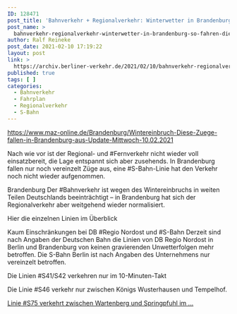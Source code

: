 ```yaml
---
ID: 128471
post_title: 'Bahnverkehr + Regionalverkehr: Winterwetter in Brandenburg: So fahren die Züge am Mittwoch Nach wie vor ist der Regional- und Fernverkehr nicht wieder voll einsatzbereit, &#8230;, aus MAZ'
post_name: >
  bahnverkehr-regionalverkehr-winterwetter-in-brandenburg-so-fahren-die-zuege-am-mittwoch-nach-wie-vor-ist-der-regional-und-fernverkehr-nicht-wieder-voll-einsatzbereit-aus-maz
author: Ralf Reineke
post_date: 2021-02-10 17:19:22
layout: post
link: >
  https://archiv.berliner-verkehr.de/2021/02/10/bahnverkehr-regionalverkehr-winterwetter-in-brandenburg-so-fahren-die-zuege-am-mittwoch-nach-wie-vor-ist-der-regional-und-fernverkehr-nicht-wieder-voll-einsatzbereit-aus-maz/
published: true
tags: [ ]
categories:
  - Bahnverkehr
  - Fahrplan
  - Regionalverkehr
  - S-Bahn
---
```

https://www.maz-online.de/Brandenburg/Wintereinbruch-Diese-Zuege-fallen-in-Brandenburg-aus-Update-Mittwoch-10.02.2021

Nach wie vor ist der Regional- und #Fernverkehr nicht wieder voll einsatzbereit, die Lage entspannt sich aber zusehends. In Brandenburg fallen nur noch vereinzelt Züge aus, eine #S-Bahn-Linie hat den Verkehr noch nicht wieder aufgenommen.

Brandenburg
Der #Bahnverkehr ist wegen des Wintereinbruchs in weiten Teilen Deutschlands beeinträchtigt – in Brandenburg hat sich der Regionalverkehr aber weitgehend wieder normalisiert.

Hier die einzelnen Linien im Überblick

Kaum Einschränkungen bei DB #Regio Nordost und #S-Bahn
Derzeit sind nach Angaben der Deutschen Bahn die Linien von DB Regio Nordost in Berlin und Brandenburg von keinen gravierenden Unwetterfolgen mehr betroffen. Die S-Bahn Berlin ist nach Angaben des Unternehmens nur vereinzelt betroffen.

Die Linien #S41/S42 verkehren nur im 10-Minuten-Takt

Die Linie #S46 verkehr nur zwischen Königs Wusterhausen und Tempelhof.

<a href="https://www.maz-online.de/Brandenburg/Wintereinbruch-Diese-Zuege-fallen-in-Brandenburg-aus-Update-Mittwoch-10.02.2021">Linie #S75 verkehrt zwischen Wartenberg und Springpfuhl im ...</a>